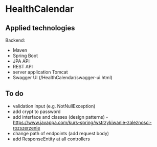 # HealthCalendar

## Applied technologies
Backend:
- Maven
- Spring Boot
- JPA API
- REST API
- server application Tomcat
- Swagger UI (/HealthCalendar/swagger-ui.html)

## To do
- validation input (e.g. NotNullException)
- add crypt to password 
- add interface and classes (design patterns) - https://www.javappa.com/kurs-spring/wstrzykiwanie-zaleznosci-rozszerzenie
- change path of endpoints (add request body) 
- add ResponseEntity at all controllers